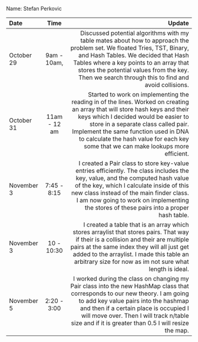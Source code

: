 Name: Stefan Perkovic

| Date       |     Time     |                                                                                                                                                                                                                                                                                                                                     Update |
|:-----------|:------------:|-------------------------------------------------------------------------------------------------------------------------------------------------------------------------------------------------------------------------------------------------------------------------------------------------------------------------------------------:|
| October 29 | 9am - 10am,  |                              Discussed potential algorithms with my table mates about how to approach the problem set. We floated Tries, TST, Binary, and Hash Tables. We decided that Hash Tables where a key points to an array that stores the potential values from the key. Then we search through this to find and avoid collisions. |
| October 31 | 11am - 12 am | Started to work on implementing the reading in of the lines. Worked on creating an array that will store hash keys and their keys which I decided would be easier to store in a separate class called pair. Implement the same function used in DNA to calculate the hash value for each key some that we can make lookups more efficient. |
| November 3 | 7:45 - 8:15  |                          I created a Pair class to store key-value entries efficiently. The class includes the key, value, and the computed hash value of the key, which I calculate inside of this new class instead of the main finder class. I am now going to work on implementing the stores of these pairs into a proper hash table. |
| November 3 |  10 - 10:30  |                                               I created a table that is an array which stores arraylist that stores pairs. That way if their is a collision and their are multiple pairs at the same index they will all just get added to the arraylist. I made this table an arbitrary size for now as im not sure what length is ideal. |
| November 5 | 2:20 - 3:00  |                       I worked during the class on changing my Pair class into the new HashMap class that corresponds to our new theory. I am going to add key value pairs into the hashmap and then if a certain place is occupied I will move over. Then I will track n/table size and if it is greater than 0.5 I will resize the map.  |


